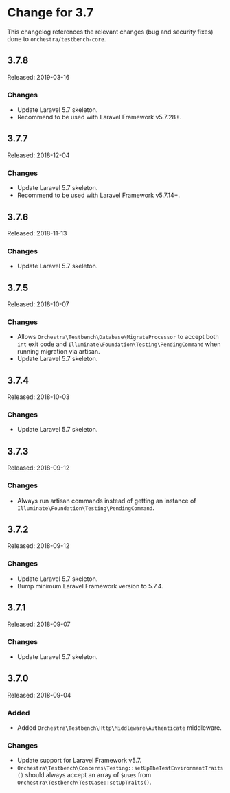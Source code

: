 # Change for 3.7

This changelog references the relevant changes (bug and security fixes) done to `orchestra/testbench-core`.

## 3.7.8

Released: 2019-03-16

### Changes

* Update Laravel 5.7 skeleton.
* Recommend to be used with Laravel Framework v5.7.28+.

## 3.7.7

Released: 2018-12-04

### Changes

* Update Laravel 5.7 skeleton.
* Recommend to be used with Laravel Framework v5.7.14+.

## 3.7.6

Released: 2018-11-13

### Changes

* Update Laravel 5.7 skeleton.

## 3.7.5

Released: 2018-10-07

### Changes 

* Allows `Orchestra\Testbench\Database\MigrateProcessor` to accept both `int` exit code and `Illuminate\Foundation\Testing\PendingCommand` when running migration via artisan.
* Update Laravel 5.7 skeleton.

## 3.7.4

Released: 2018-10-03

### Changes

* Update Laravel 5.7 skeleton.

## 3.7.3

Released: 2018-09-12

### Changes

* Always run artisan commands instead of getting an instance of `Illuminate\Foundation\Testing\PendingCommand`.

## 3.7.2

Released: 2018-09-12

### Changes

* Update Laravel 5.7 skeleton.
* Bump minimum Laravel Framework version to 5.7.4.

## 3.7.1

Released: 2018-09-07

### Changes

* Update Laravel 5.7 skeleton.

## 3.7.0

Released: 2018-09-04

### Added

* Added `Orchestra\Testbench\Http\Middleware\Authenticate` middleware.

### Changes

* Update support for Laravel Framework v5.7.
* `Orchestra\Testbench\Concerns\Testing::setUpTheTestEnvironmentTraits()` should always accept an array of `$uses` from `Orchestra\Testbench\TestCase::setUpTraits()`.
